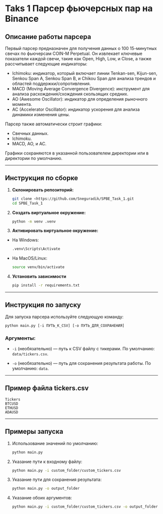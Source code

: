 # Taks 1 Парсер фьючерсных пар на Binance

## Описание работы парсера
Первый парсер предназначен для получения данных о 100 15-минутных свечах по фьючерсам COIN-M Perpetual. Он извлекает ключевые показатели каждой свечи, такие как Open, High, Low, и Close, а также рассчитывает следующие индикаторы:

- Ichimoku: индикатор, который включает линии Tenkan-sen, Kijun-sen, Senkou Span A, Senkou Span B, и Chikou Span для анализа трендов и областей поддержки/сопротивления.
- MACD (Moving Average Convergence Divergence): инструмент для анализа расхождения/схождения скользящих средних.
- AO (Awesome Oscillator): индикатор для определения рыночного момента.
- AC (Accelerator Oscillator): индикатор ускорения для анализа динамики изменения цены.

Парсер также автоматически строит графики:

- Свечных данных.
- Ichimoku.
- MACD, AO, и AC.

Графики сохраняются в указанной пользователем директории или в директории по умолчанию.

---

## Инструкция по сборке

1. **Склонировать репозиторий:**
   ```bash
   git clone <https://github.com/Sneguradik/SPBE_Task_1.git
   cd SPBE_Task_1
2. **Создать виртуальное окружение:**
    ```bash
    python -m venv .venv
    ```
3. **Активировать виртуальное окружение:**
- На Windows:
    ```bash
  .venv\Scripts\Activate
  ```
- На MacOS/Linux:
    ```bash
    source venv/bin/activate
    ```
4. **Установить зависимости**
    ```bash
   pip install -r requirements.txt
   ```
---
## Инструкция по запуску
Для запуска парсера используйте следующую команду:
```bash
python main.py [-i ПУТЬ_К_CSV] [-o ПУТЬ_ДЛЯ_СОХРАНЕНИЯ]
```

### Аргументы:
- `-i` (необязательно) — путь к CSV файлу с тикерами.
По умолчанию: `data/tickers.csv`.

- `-o` (необязательно) — путь для сохранения результата работы.
По умолчанию: `data`.

---
## Пример файла tickers.csv
```csv
Tickers
BTCUSD
ETHUSD
ADAUSD
```
---
## Примеры запуска
1. Использование значений по умолчанию:
    ```bash
    python main.py
   ```
2. Указание пути к входному файлу:
    ```bash
   python main.py -i custom_folder/custom_tickers.csv
   ```
3. Указание пути для сохранения результата:
    ```bash
   python main.py -o output_folder
   ```
4. Указание обоих аргументов:
    ```bash
   python main.py -i custom_folder/custom_tickers.csv -o output_folder
    ```